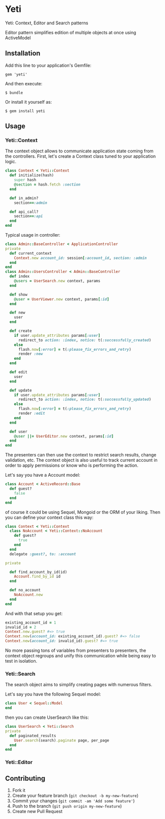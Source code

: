 # Yeti

Yeti: Context, Editor and Search patterns

Editor pattern simplifies edition of multiple objects at once using ActiveModel

## Installation

Add this line to your application's Gemfile:

    gem 'yeti'

And then execute:

    $ bundle

Or install it yourself as:

    $ gem install yeti

## Usage

### Yeti::Context

The context object allows to communicate application state coming from the
controllers. First, let's create a Context class tuned to your application
logic.

```ruby
class Context < Yeti::Context
  def initialize(hash)
    super hash
    @section = hash.fetch :section
  end

  def in_admin?
    section==:admin

  def api_call?
    section==:api
  end
end
```

Typical usage in controller:

```ruby
class Admin::BaseController < ApplicationController
private
  def current_context
    Context.new account_id: session[:account_id, section: :admin
  end
end
class Admin::UsersController < Admin::BaseController
  def index
    @users = UserSearch.new context, params
  end

  def show
    @user = UserViewer.new context, params[:id]
  end

  def new
    user
  end

  def create
    if user.update_attributes params[:user]
      redirect_to action: :index, notice: t(:successfully_created)
    else
      flash.now[:error] = t(:please_fix_errors_and_retry)
      render :new
    end
  end

  def edit
    user
  end

  def update
    if user.update_attributes params[:user]
      redirect_to action: :index, notice: t(:successfully_updated)
    else
      flash.now[:error] = t(:please_fix_errors_and_retry)
      render :edit
    end
  end

  def user
    @user ||= UserEditor.new context, params[:id]
  end
end
```

The presenters can then use the context to restrict search results, change
validation, etc. The context object is also useful to track current account in
order to apply permissions or know who is performing the action.

Let's say you have a Account model:

```ruby
class Account < ActiveRecord::Base
  def guest?
    false
  end
end
```

of course it could be using Sequel, Mongoid or the ORM of your liking. Then you
can define your context class this way:

```ruby
class Context < Yeti::Context
  class NoAccount < Yeti::Context::NoAccount
    def guest?
      true
    end
  end
  delegate :guest?, to: :account

private

  def find_account_by_id(id)
    Account.find_by_id id
  end

  def no_account
    NoAccount.new
  end
end
```

And with that setup you get:

```ruby
existing_account_id = 1
invalid_id = 2
Context.new.guest? #=> true
Context.new(account_id: existing_account_id).guest? #=> false
Context.new(account_id: invalid_id).guest? #=> true
```

No more passing tons of variables from presenters to presenters, the context
object regroups and unify this communication while being easy to test in
isolation.

### Yeti::Search

The search object aims to simplify creating pages with numerous filters.

Let's say you have the following Sequel model:

```ruby
class User < Sequel::Model
end
```

then you can create UserSearch like this:

```ruby
class UserSearch < Yeti::Search
private
  def paginated_results
    User.search(search).paginate page, per_page
  end
end
```

### Yeti::Editor

## Contributing

1. Fork it
2. Create your feature branch (`git checkout -b my-new-feature`)
3. Commit your changes (`git commit -am 'Add some feature'`)
4. Push to the branch (`git push origin my-new-feature`)
5. Create new Pull Request
